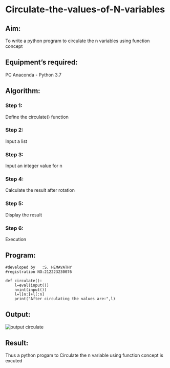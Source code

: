 # Circulate-the-values-of-N-variables
## Aim:
To write a python program to circulate the n variables using function concept
## Equipment’s required:
PC
Anaconda - Python 3.7
## Algorithm: 
### Step 1: 
Define the circulate() function
### Step 2:
Input a list
### Step 3: 
Input an integer value for n
### Step 4: 
Calculate the result after rotation
### Step 5:
Display the result
### Step 6: 
Execution
## Program:
```
#developed by   :S. HEMAVATHY
#registration NO:212223230076

def circulate():
    l=eval(input())
    n=int(input())
    l=l[n:]+l[:n]
    print("After circulating the values are:",l)
```
## Output:
![output circulate](https://github.com/Hemaatchu/Circulate-the-values-of-N-variables/assets/147328300/b6570493-d15f-479f-b7ed-a2187c1cdaea)

## Result:
Thus a python progam to Circulate the n variable using function concept is excuted


